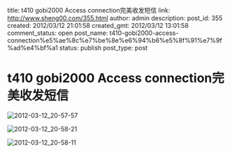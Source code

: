 title: t410 gobi2000 Access connection完美收发短信
link: http://www.sheng00.com/355.html
author: admin
description: 
post_id: 355
created: 2012/03/12 21:01:58
created_gmt: 2012/03/12 13:01:58
comment_status: open
post_name: t410-gobi2000-access-connection%e5%ae%8c%e7%be%8e%e6%94%b6%e5%8f%91%e7%9f%ad%e4%bf%a1
status: publish
post_type: post

# t410 gobi2000 Access connection完美收发短信

![2012-03-12_20-57-57](/wp-content/uploads/2012/03/2012-03-12_20-57-57_thumb.jpg)

![2012-03-12_20-58-21](/wp-content/uploads/2012/03/2012-03-12_20-58-21_thumb.jpg)

![2012-03-12_20-58-11](/wp-content/uploads/2012/03/2012-03-12_20-58-11_thumb.jpg)
